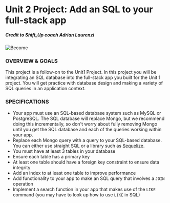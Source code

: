 # Unit 2 Project: Add an SQL to your full-stack app

##### Credit to Shift_Up coach Adrian Laurenzi
![Become](https://avatars2.githubusercontent.com/u/38302861?s=200&v=4)


### OVERVIEW & GOALS

This project is a follow-on to the Unit1 Project. In this project you will be integrating an SQL database into the full-stack app you built for the Unit 1 project. You will get practice with database design and making a variety of SQL queries in an application context.


### SPECIFICATIONS

* Your app must use an SQL-based database system such as MySQL or PostgreSQL. The SQL database will replace Mongo, but we recommend doing this incrementally, so don't worry about fully removing Mongo until you get the SQL database and each of the queries working within your app.
* Replace each Mongo query with a query to your SQL-based database. You can either use straight SQL or a library such as [Sequelize](https://sequelize.org/).
* You must have at least 3 tables in your database
* Ensure each table has a primary key
* At least one table should have a foreign key constraint to ensure data integrity
* Add an index to at least one table to improve performance
* Add functionality to your app to make an SQL query that involves a `JOIN` operation
* Implement a search function in your app that makes use of the `LIKE` command (you may have to look up how to use `LIKE` in SQL)

